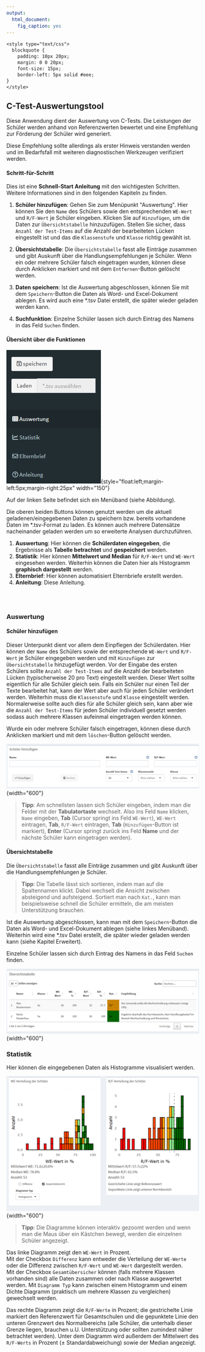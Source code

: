 ```yaml
---
output: 
  html_document: 
    fig_caption: yes
---
```


```{=html}
<style type="text/css">
  blockquote {
    padding: 10px 20px;
    margin: 0 0 20px;
    font-size: 15px;
    border-left: 5px solid #eee;
}
</style>
```

## C-Test-Auswertungstool

Diese Anwendung dient der Auswertung von C-Tests. Die Leistungen der Schüler werden anhand von Referenzwerten bewertet und eine Empfehlung zur Förderung der Schüler wird generiert.

Diese Empfehlung sollte allerdings als erster Hinweis verstanden werden und im Bedarfsfall mit weiteren diagnostischen Werkzeugen verifiziert werden.

#### Schritt-für-Schritt

Dies ist eine **Schnell-Start Anleitung** mit den wichtigesten Schritten. Weitere Informationen sind in den folgenden Kapiteln zu finden.

1.  **Schüler hinzufügen**: Gehen Sie zum Menüpunkt "Auswertung". Hier können Sie den `Name` des Schülers sowie den entsprechenden `WE-Wert` und `R/F-Wert` je Schüler eingeben. Klicken Sie auf `Hinzufügen`, um die Daten zur `Übersichtstabelle` hinzuzufügen. Stellen Sie sicher, dass `Anzahl der Test-Items` auf die Anzahl der bearbeiteten Lücken eingestellt ist und das die `Klassenstufe` und `Klasse` richtig gewählt ist.

2.  **Übersichtstabelle**: Die `Übersichtstabelle` fasst alle Einträge zusammen und gibt Auskunft über die Handlungsempfehlungen je Schüler. Wenn ein oder mehrere Schüler falsch eingetragen wurden, können diese durch Anklicken markiert und mit dem `Entfernen`-Button gelöscht werden.

3.  **Daten speichern**: Ist die Auswertung abgeschlossen, können Sie mit dem `Speichern`-Button die Daten als Word- und Excel-Dokument ablegen. Es wird auch eine \*.tsv Datei erstellt, die später wieder geladen werden kann.

4.  **Suchfunktion**: Einzelne Schüler lassen sich durch Eintrag des Namens in das Feld `Suchen` finden.

#### Übersicht über die Funktionen

![Linkes Menüband](images/sidebar.png){style="float:left;margin-left:5px;margin-right:25px" width="150"}

Auf der linken Seite befindet sich ein Menüband (siehe Abbildung).

Die oberen beiden Buttons können genutzt werden um die aktuell geladenen/eingegebenen Daten zu speichern bzw. bereits vorhandene Daten im \*.tsv-Format zu laden. Es können auch mehrere Datensätze nacheinander geladen werden um so erweiterte Analysen durchzuführen.

1.  **Auswertung**: Hier können die **Schülerdaten eingegeben**, die Ergebnisse als **Tabelle betrachtet** und **gespeichert** werden.
2.  **Statistik**: Hier können **Mittelwert und Median** für `R/F-Wert` und `WE-Wert` eingesehen werden. Weiterhin können die Daten hier als Histogramm **graphisch dargestellt** werden.
3.  **Elternbrief**: Hier können automatisiert Elternbriefe erstellt werden.
4.  **Anleitung**: Diese Anleitung.

<br>
<br>

### Auswertung

#### Schüler hinzufügen

Dieser Unterpunkt dient vor allem dem Einpflegen der Schülerdaten. Hier können der `Name` des Schülers sowie der entsprechende `WE-Wert` und `R/F-Wert` je Schüler eingegeben werden und mit `Hinzufügen` zur `Übersichtstabelle` hinzugefügt werden. Vor der Eingabe des ersten Schülers sollte `Anzahl der Test-Items` auf die Anzahl der bearbeiteten Lücken (typischerweise 20 pro Text) eingestellt werden. Dieser Wert sollte eigentlich für alle Schüler gleich sein. Falls ein Schüler nur einen Teil der Texte bearbeitet hat, kann der Wert aber auch für jeden Schüler verändert werden. Weiterhin muss die `Klassenstufe` und `Klasse` eingestellt werden. Normalerweise sollte auch dies für alle Schüler gleich sein, kann aber wie die `Anzahl der Test-Items` für jeden Schüler individuell gesetzt werden sodass auch mehrere Klassen aufeinmal eingetragen werden können.

Wurde ein oder mehrere Schüler falsch eingetragen, können diese durch Anklicken markiert und mit dem `löschen`-Button gelöscht werden.

![](images/auswertung_eingabe.PNG){width="600"}

> **Tipp**: Am schnellsten lassen sich Schüler eingeben, indem man die Felder mit der **Tabulatortaste** wechselt. Also ins Feld `Name` klicken, `Name` eingeben, **Tab** (Cursor springt ins Feld `WE-Wert`), `WE-Wert` eintragen, **Tab**, `R/F-Wert` eintragen, **Tab** (`Hinzufügen`-Button ist markiert), **Enter** (Cursor springt zurück ins Feld **Name** und der nächste Schüler kann eingetragen werden).

#### Übersichtstabelle

Die `Übersichtstabelle` fasst alle Einträge zusammen und gibt Auskunft über die Handlungsempfehlungen je Schüler.

> **Tipp**: Die Tabelle lässt sich sortieren, indem man auf die Spaltennamen klickt. Dabei wechselt die Ansicht zwischen absteigend und aufsteigend. Sortiert man nach `Kat.`, kann man beispielsweise schnell die Schüler ermitteln, die am meisten Unterstützung brauchen.

Ist die Auswertung abgeschlossen, kann man mit dem `Speichern`-Button die Daten als Word- und Excel-Dokument ablegen (siehe linkes Menüband). Weiterhin wird eine \*.tsv Datei erstellt, die später wieder geladen werden kann (siehe Kapitel Erweitert).

Einzelne Schüler lassen sich durch Eintrag des Namens in das Feld `Suchen` finden.

![](images/tabelle.PNG){width="600"}

### Statistik

Hier können die eingegebenen Daten als Histogramme visualisiert werden.

![](images/statistik.PNG){width="600"}

> **Tipp**: Die Diagramme können interaktiv gezoomt werden und wenn man die Maus über ein Kästchen bewegt, werden die einzelnen Schüler angezeigt.

Das linke Diagramm zeigt den `WE-Wert` in Prozent. \
Mit der Checkbox `Differenz` kann entweder die Verteilung der `WE-Werte` oder die Differenz zwischen `R/F-Wert` und `WE-Wert` dargestellt werden.\
Mit der Checkbox `Gesamtübersicher` können (falls mehrere Klassen vorhanden sind) alle Daten zusammen oder nach Klasse ausgewertet werden.
Mit `Diagramm Typ` kann zwischen einem Histogramm und einem Dichte Diagramm (praktisch um mehrere Klassen zu vergleichen) gewechselt werden.

Das rechte Diagramm zeigt die `R/F-Werte` in Prozent; die gestrichelte Linie markiert den Referenzwert für Gesamtschulen und die gepunktete Linie den unteren Grenzwert des Normalbereichs (alle Schüler, die unterhalb dieser Grenze liegen, brauchen u.U. Unterstützung oder sollten zumindest näher betrachtet werden). Unter dem Diagramm wird außerdem der Mittelwert des `R/F-Werts` in Prozent (± Standardabweichung) sowie der Median angezeigt.
